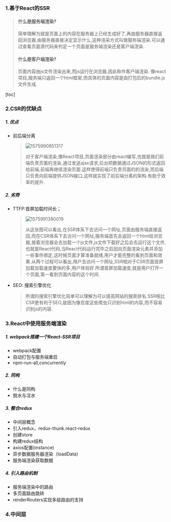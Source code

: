 ### 1.基于React的SSR

> #### 什么是服务端渲染?
>
> 简单理解为就是页面上的内容在服务器上已经生成好了,再由服务器直接返回浏览器,由服务器直接决定显示什么,这种渲染方式叫做服务端渲染.可以通过查看页面源代码来判定一个页面是服务端渲染还是客户端渲染.
>
> #### 什么是客户端渲染?
>
> 页面内容由js文件渲染出来,而js运行在浏览器,因此称作客户端渲染. 像react项目,服务端只返回一个html框架,而具体的页面内容是由打包后的bundle.js文件生成.

[toc]

### 2.CSR的优缺点

##### 1. 优点

- 前后端分离

  > ![1575990851317](C:\Users\pc\AppData\Roaming\Typora\typora-user-images\1575990851317.png)
  >
  > 对于客户端渲染,像React项目,页面渲染部分由react编写,也就是我们前端负责页面的渲染,通过发送ajax请求,后台把数据通过JSON的形式返回给前端,前端再继续渲染页面.这样使得前端只负责页面的的渲染,而后端只负责向前端提供JSON接口,这样就实现了前后端分离的架构.有助于效率的提升.

##### 2. 劣势

- TTFP:首屏加载时间长；

  > ![1575991380019](C:\Users\pc\AppData\Roaming\Typora\typora-user-images\1575991380019.png)
  >
  > 从这张图可以看出,在SSR体系下去访问一个网址,页面由服务端直接返回,而在CSR体系下去访问一个网址,服务端首先会返回一个html给浏览器,接着浏览器会去加载一个js文件,js文件下载好之后会去运行这个文件,也就是React代码,当React代码运行完毕之后回向页面渲染元素并添加一些事件绑定,这时候页面才算准备就绪,用户才能完整的看到页面和效果.从两个过程可以看出,用户去访问一个网址,SSR相对于CSR页面首屏加载加载速度要快的多,用户体验好.所谓首屏加载速度,就是用户打开一个页面,第一看到页面内容的这个时间.

- SEO: 搜索引擎优化

  > 所谓的搜索引擎优化简单可以理解为可以提高网站的搜索排名.SSR相比CSR更有利于SEO,是因为像百度这些爬虫只识别html的内容,而不容易识别js的内容.

### 3.React中使用服务端渲染

##### 1. webpack搭建一个React-SSR项目

- webpack配置
- 自动打包与服务端重启
- npm-run-all,concurrently

##### 2. 同构

- 什么是同构
- 脱水与注水

##### 3. 整合redux

- 中间层概念
- 引入redux，redux-thunk.react-redux
- 创建store
- 构建redux结构
- axios配置(instance)
- 异步数据服务器渲染（loadData)
- 服务端渲染获取数据

##### 4. 引入路由机制

- 服务端渲染中的路由
- 多页面路由跳转
- renderRouters实现多级路由的支持

### 4.中间层















